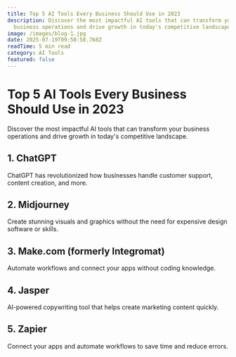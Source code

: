 ```yaml
---
title: Top 5 AI Tools Every Business Should Use in 2023
description: Discover the most impactful AI tools that can transform your
  business operations and drive growth in today's competitive landscape.
image: /images/blog-1.jpg
date: 2025-07-19T09:50:58.768Z
readTime: 5 min read
category: AI Tools
featured: false
---
```


# Top 5 AI Tools Every Business Should Use in 2023

Discover the most impactful AI tools that can transform your business operations and drive growth in today's competitive landscape.

## 1. ChatGPT

ChatGPT has revolutionized how businesses handle customer support, content creation, and more.

## 2. Midjourney

Create stunning visuals and graphics without the need for expensive design software or skills.

## 3. Make.com (formerly Integromat)

Automate workflows and connect your apps without coding knowledge.

## 4. Jasper

AI-powered copywriting tool that helps create marketing content quickly.

## 5. Zapier

Connect your apps and automate workflows to save time and reduce errors.